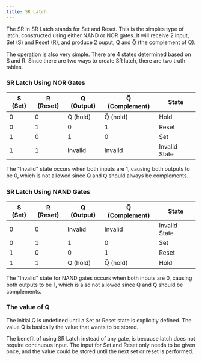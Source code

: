 ```yaml
---
title: SR Latch
---
```


The SR in SR Latch stands for Set and Reset. This is the simples type of latch, constructed using either NAND or NOR gates. It will receive 2 input, Set (S) and Reset (R), and produce 2 ouput, Q and Q̅ (the complement of Q).

The operation is also very simple. There are 4 states determined based on S and R. Since there are two ways to create SR latch, there are two truth tables.

### SR Latch Using NOR Gates

| S (Set) | R (Reset) | Q (Output) | Q̅ (Complement) | State        |
|---------|-----------|------------|----------------|--------------|
| 0       | 0         | Q (hold)   | Q̅ (hold)      | Hold         |
| 0       | 1         | 0          | 1              | Reset        |
| 1       | 0         | 1          | 0              | Set          |
| 1       | 1         | Invalid    | Invalid        | Invalid State|

The "Invalid" state occurs when both inputs are 1, causing both outputs to be 0, which is not allowed since Q and Q̅ should always be complements.

### SR Latch Using NAND Gates

| S (Set) | R (Reset) | Q (Output) | Q̅ (Complement) | State        |
|---------|-----------|------------|----------------|--------------|
| 0       | 0         | Invalid    | Invalid        | Invalid State|
| 0       | 1         | 1          | 0              | Set          |
| 1       | 0         | 0          | 1              | Reset        |
| 1       | 1         | Q (hold)   | Q̅ (hold)      | Hold         |

The "Invalid" state for NAND gates occurs when both inputs are 0, causing both outputs to be 1, which is also not allowed since Q and Q̅ should be complements.

### The value of Q
The initial Q is undefined until a Set or Reset state is explicitly defined. The value Q is basically the value that wants to be stored.

The benefit of using SR Latch instead of any gate, is because latch does not require continuous input. The input for Set and Reset only needs to be given once, and the value could be stored until the next set or reset is performed.